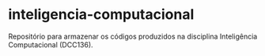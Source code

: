 # inteligencia-computacional
Repositório para armazenar os códigos produzidos na disciplina Inteligência Computacional (DCC136).
